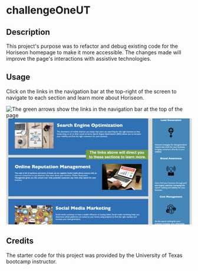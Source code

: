 # challengeOneUT

## Description

This project's purpose was to refactor and debug existing code for the Horiseon homepage to make it more accessible. The changes made will improve the page's interactions with assistive technologies. 

## Usage

Click on the links in the navigation bar at the top-right of the screen to navigate to each section and learn more about Horiseon.

![The green arrows show the links in the navigation bar at the top of the page](assets/images/Horiseon-ss-1.png)
![These are the sections to which the links navigate.](assets/images/Horiseon-ss-2.png)

## Credits

The starter code for this project was provided by the University of Texas bootcamp instructor.

